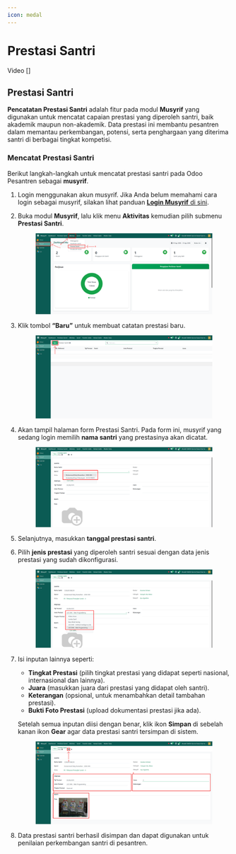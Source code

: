 ```yaml
---
icon: medal
---
```


# Prestasi Santri

Video \[]

## Prestasi Santri

**Pencatatan Prestasi Santri** adalah fitur pada modul **Musyrif** yang digunakan untuk mencatat capaian prestasi yang diperoleh santri, baik akademik maupun non-akademik. Data prestasi ini membantu pesantren dalam memantau perkembangan, potensi, serta penghargaan yang diterima santri di berbagai tingkat kompetisi.

### Mencatat Prestasi Santri

Berikut langkah-langkah untuk mencatat prestasi santri pada Odoo Pesantren sebagai **musyrif**.

1. Login menggunakan akun musyrif. Jika Anda belum memahami cara login sebagai musyrif, silakan lihat panduan [**Login Musyrif** di sini](../../../setup-and-konfigurasi/panduan-login/login-musyrif.md).
2.  Buka modul **Musyrif**, lalu klik menu **Aktivitas** kemudian pilih submenu **Prestasi Santri**.

    <figure><img src="../../../.gitbook/assets/images-391.png" alt=""><figcaption></figcaption></figure>


3.  Klik tombol **“Baru”** untuk membuat catatan prestasi baru.

    <figure><img src="../../../.gitbook/assets/images-392.png" alt=""><figcaption></figcaption></figure>


4.  Akan tampil halaman form Prestasi Santri. Pada form ini, musyrif yang sedang login memilih **nama santri** yang prestasinya akan dicatat.

    <figure><img src="../../../.gitbook/assets/images-393.png" alt=""><figcaption></figcaption></figure>


5. Selanjutnya, masukkan **tanggal prestasi santri**.
6.  Pilih **jenis prestasi** yang diperoleh santri sesuai dengan data jenis prestasi yang sudah dikonfigurasi.

    <figure><img src="../../../.gitbook/assets/images-394.png" alt=""><figcaption></figcaption></figure>


7.  Isi inputan lainnya seperti:

    * **Tingkat Prestasi** (pilih tingkat prestasi yang didapat seperti nasional, internasional dan lainnya).
    * **Juara** (masukkan juara dari prestasi yang didapat oleh santri).
    * **Keterangan** (opsional, untuk menambahkan detail tambahan prestasi).
    * **Bukti Foto Prestasi** (upload dokumentasi prestasi jika ada).

    Setelah semua inputan diisi dengan benar, klik ikon **Simpan** di sebelah kanan ikon **Gear** agar data prestasi santri tersimpan di sistem.

    <figure><img src="../../../.gitbook/assets/images-395.png" alt=""><figcaption></figcaption></figure>


8. Data prestasi santri berhasil disimpan dan dapat digunakan untuk penilaian perkembangan santri di pesantren.
